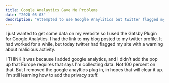 ```yaml
---
title: Google Analaytics Gave Me Problems
date: "2020-05-03"
description: "Attempted to use Google Anaylitics but twitter flagged my site"
---
```


I just wanted to get some data on my website so I used the Gatsby Plugin for Google Analytics.
I had the link to my blog posted to my twitter profile. It had worked for a while, but today
twitter had flagged my site with a warning about malicious activity.

I THINK it was because I added google analytics, and I didn't add the pop up that Europe requires that says I'm collecting data.
Not 100 percent on that. But I removed the google anayltics plug in, in hopes that will clear it up. 
I'm still learning how to add the privacy stuff. 
